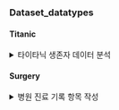 

### Dataset_datatypes

#### Titanic
<details>
    <summary>타이타닉 생존자 데이터 분석</summary>
    
        | Variable | Definition | Key | 분석가 의견 |
        | -- | -- | -- | -- |
        |  PassengerId  | 승객 번호 | array([ 892,  893,  894,  895,  896,  897,  898,  899,  900,  901,  902, 903,  904,  905,  906,  907,  908,  909,  910,  911,  912,  913, 1288, 1289, 1290, 1291, 1292, 1293, 1294, 1295, 1296, 1297, 1298, 1299, 1300, 1301, 1302, 1303,1304, 1305, 1306, 1307, 1308, 1309])| 이름에서 유추할 수 있는 것은 승객의 번호이다. 인덱스 번호 개념으로 생각할 수 있지만, 1번부터 시작되지 않는 것으로 보아, 총 개수의 신뢰도가 높지 않다. 현재까지 알려진 바로는 타이타닉의 생존자의 수는 승객만 498명으로 알려져 있으며,선원도 212명 정도로 총인원 700여명이 생존한 것으로 알려져 있다. 출처마다 편차가 있으므로 데이터의 신뢰도를 다시 재 정립할 필요가 있다. 참고로 뤼튼은 총 918명이 생존했다는 이야기를 하고 있으며, 대상 AI를 바꿀 경우 1395명이라고 나온다. 참고로, 현재 데이터에서 승객 아이디의 최대 크기는 1309,최소 크기는 892이며,뤼튼이 제공중인 총 탑승객의 수는 1317명이라고 한다. |
        |  Pclass  | 객실 등급 | array([3, 2, 1]) | 객실 등급으로 예상된다. 이럴 경우 선원의 존재는 없어야 할 것이기 때문에 탑승객만 한정적으로 인원을 계산하는 것이 유리하다고 생각된다.|
        |  Name  | 이름 | array(['Kelly, Mr. James', 'Wilkes, Mrs. James (Ellen Needs)', 'Myles, Mr. Thomas Francis', 'Wirz, Mr. Albert', 'Henriksson, Miss. Jenny Lovisa', 'Spector, Mr. Woolf','Oliva y Ocana, Dona. Fermina', 'Saether, Mr. Simon Sivertsen','Ware, Mr. Frederick', 'Peter, Master. Michael J'], dtype=object) | 이름은 모든 개인이 다 고유하기 때문에 특정하기는 어려우나, 보통 가족들은 성을 공유하므로 이름을 추출해낼 수 있다면, 그리고 그것을 Parch와 SibSp와 대조하여 조사한다면, 동승자의 여부를 통해 가족관계를 확인하는 것이 가능할 것으로 예상된다. 그리고, 이 데이터만으로 한정해서는 불가능하지만, 그 이름이 주로 사용되는 나라를 조사해 국적을 유추해 볼 만한 수단이 될 수는 있을 가능성이 있다고 생각한다. 다만, 3곳에서 탑승객을 태웠으므로, 3개국이 가장 유력하며, 목적지는 뉴욕이었으므로 미국인도 존재할 가능성이 있다. |
        |  Sex  | 성별 | array(['male', 'female'], dtype=object) | 성별은 남성과 여성만이 존재할 것이므로 크게 유의미하지는 않지만, 통상적으로 생존자의 경우 남성보다는 여성을 더 우선시 할 가능성이 높으므로 여성의 비율이 더 높을 가능성이 있다고 유추할 수는 있다. |
        |  Age  | 나이 | array([34.5 , 47.  , 62.  , 27.  , 22.  , 14.  , 30.  , 26.  , 18.  ,  21.  ,  nan, 46.  , 23.  , 63.  , 24.  , 35.  , 45.  , 55.  , 9.  , 48.  , 50.  , 22.5 , 41.  , 33.  , 18.5 , 25.  , 39.  , 60.  , 36.  , 20.  , 28.  , 10.  , 17.  , 32.  , 13.  , 31.  ,  29.  , 28.5 , 32.5 ,  6.  , 67.  , 49.  ,  2.  , 76.  , 43.  , 16.  ,  1.  , 12.  , 42.  , 53.  , 26.5 , 40.  , 61.  , 60.5 , 7.  , 15.  , 54.  , 64.  , 37.  , 34.  , 11.5 ,  8.  ,  0.33, 38.  , 57.  , 40.5 ,  0.92, 19.  , 36.5 ,  0.75,  0.83, 58.  , 0.17, 59.  , 14.5 , 44.  ,  5.  , 51.  ,  3.  , 38.5 ]) | 탑승객의 연령층이 굉장히 다양하며, 가장 어린 승객은 생후 9주차라는 정보가 존재한다. 그러나 nan으로 필드가 있는 경우가 있는데, 이것이 데이터의 결손인지, 아니면, 탑승객의 나이 정보가 존재하지 않아서 이렇게 있는 것인지는 알기 어렵다. |
        |  SibSp  | 동승 가족구성(형제,배우자) | array([0, 1, 2, 3, 4, 5, 8]) | SibSP는 타이타닉에 대한 데이터 분석에 사용되는 용어로 원래는'Siblings/Spouses aboard'의 약어이며, 승객의 가족 구성(형제 자매,배우자)을 아는 것에 대한 지표가 된다. |
        |  Parch  | 동승 가족구성(부모,자녀) | array([0, 1, 3, 2, 4, 6, 5, 9]) | Parch 역시 타이타닉에 대한 데이터 분석에 사용되는 용어로 원래는 'Parents/Children aboard'의 약어이며, 승객의 직계 가족 구성(부모,자녀)을 아는 것에 대한 지표가 된다. |
        |  Ticket  | 티켓번호 | array(['330911', '363272', '240276', '315154', '3101298', '7538','330972', '248738', '2657', 'A/4 48871', '349220', '694', '21228', '347065', '21332', '28664', '113059', '17765', 'SC/PARIS 2166', '28666', '334915', '365237', '19928', '347086', 'A.5. 3236', 'PC 17758', 'SOTON/O.Q. 3101262', '359309', '2668'], dtype=object) | 아직 자세하기 보기는 어렵지만, 티켓의 번호가 다르며, 영문으로 무언가가 적힌 것도 있고 아닌 것도 있다. 그것을 통해 Fare와 같이 비교가 가능하다면 출발지와 도착지 등의 내용의 여부 등을 확인할 수 있을 가능성이 있을 것으로 예상된다. 같은 표기 체계를 분류하는 것이 도움이 될 수 있다. |
        |  Fare  | 운임 | array([  7.8292,   7.    ,   9.6875,   8.6625,  12.2875,   9.225 ,7.6292,  29.    ,   7.2292,  24.15  ,   7.8958,  26.    ,82.2667,  61.175 ,  27.7208,  12.35  ,   7.225 ,   7.925 ,7.5792, 512.3292,  63.3583,  51.4792,  15.55  ,  37.0042,14.4583,  39.6875,  11.5   ,  50.    ,  12.875 ,  21.075 ,39.4   ,  20.25  ,  47.1   ,  13.8625,   7.7208,  90.    , 108.9   ,  22.3583]) | 요금체계는 티켓과 마찬가지로 출발지와 도착지의 정보에 의한 차이도 있을 수 있지만, 거기에 더불어 객실 등급에 의한 차이도 발생할 수 있다. 또한 동승한 탑승객이 있을 경우에 의한 차이도 있을 수 있다. 이러한 것을 통해 각 객실 별, 개인 별 운임의 체계를 알아낼 수 있을 가능성이 있으며, 참고로 당시 사용되는 화폐의 단위는 파운드였고, 1등실은 차이가 있지만 30 ~ 870파운드, 2등실은 12 ~ 60파운드, 3등실은 3 ~ 8 파운드 정도라는 자료가 존재한다. |
        |  Cabin  | 선실 | array([nan, 'B45', 'E31', 'B57 B59 B63 B66', 'B36', 'A21', 'C78', 'D34','D19', 'A9', 'D15', 'C31', 'C23 C25 C27', 'F G63', 'B61', 'C53','D43', 'C130', 'C132', 'C101', 'C55 C57', 'B71', 'C46', 'C116','F', 'A29', 'G6', 'C6', 'C28', 'C51', 'E46', 'C54', 'C97', 'D22','B10', 'F4', 'E45', 'E52', 'D30', 'B58 B60', 'E34', 'C62 C64','F E57', 'F2', 'A18', 'C106', 'B51 B53 B55', 'D10 D12', 'E60','E50', 'E39 E41', 'B52 B54 B56', 'C39', 'B24', 'D28', 'B41', 'C7','D40', 'D38', 'C105'], dtype=object) | 원래 캐빈의 사전적 의미는 선원의 개인 침실이라는 의미가 있지만, 타이타닉의 정보를 조회하면 1등실은 총 416칸, 2등실은 162칸, 3등실은 총 269칸으로 나와있고, 캐빈은 40칸으로 나와 있어 이것이 의미하는 것이 객실일지, 짐칸일지, 선원실일지 아직은 명확하지 않지만, 일관성의 영역으로 생각하면 1,2,3으로 배정된 것이 아닌,A,B,C로 등록이 되어 있었으며, 당시 타이타닉의 제원은 총 11층 구조였으며,승객이 사용하거나 방의 개념이 존재하는 갑판은 A ~ G갑판까지이다. 이를 보아, A ~ G까지는 층 수, 뒤의 숫자는 호실로 해석하는 것이 맞다고 생각된다.  |
        |  Embarked  | 승선지 | array(['Q', 'S', 'C'], dtype=object) | 탑승지에 대한 이니셜로 당시 타이타닉은 영국 리버풀에서 취역하여, 최초에는 영국 사우샘프턴('S')에서 탑승객을 받았고, 이후 프랑스 쉘부르('C')에 기항한 뒤, 아일랜드의 퀸즈타운('Q',현재 지명 코브)의 기항을 마지막으로 뉴욕을 향해 출발하였다고 한다. |

</details>


#### Surgery

<details>
    <summary> 병원 진료 기록 항목 작성 </summary>

        |No.|Variable|Definition|Key|분석가의견|
        |--|--|--|--|--|
        |1|Unnamed: 0||||
        |2|환자ID|환자를 식별하는 고유한 ID|||
        |3|Large Lymphocyte|혈액 내 큰 림프구 수치를 나타내는 지표| 44.9, 42.4, 34.4, .... | 최대치 89.0 최소치 0 그 외에는 대체로 유사한 수치들이 있으나, 그 범주가 너무 많으므로 수치를 5 또는 10 정도로 나누어 대조군과 비교할 수 있도록 범위를 좁혀주는 범주형 데이터로 변형하는 것이 좋을 것으로 생각된다. |
        |4|Location of herniation|탈출한 디스크의 위치| 1,2,3,4,5 | 범주형 데이터로 바꿔서 디스크의 위치를 통해 유사한 케이스를 찾는 지표로 삼을 가치가 있을 것으로 본다.|
        |5|ODI|척추 통증 장애 지수로, 일상 생활에서 발생하는 제한 정도를 평가하는 지표| 4 , 27, 42, 68 | 수치형 데이터이지만, 값을 보유한 갯수가 총 데이터의 개수와 차이가 있으므로, 비교 대상이 있는 경우에만 사용이 가능할 것으로 보이나, 유사한 케이스 중 값이 없는 것과 비교하는 것이 가능한 여부를 파악할 필요는 있어 보인다. |
        |6|가족력|질병이나 유전적 소인이 부모나 가족 선조에 보이는 경우| 1, 0 | 대상이 명확하므로 범주형 데이터로 보는 것이 합당하다 |
        |7|간질성폐질환|폐 건강 상태를 나타내는 지표| 1,0 | 대상이 명확하므로 범주형 데이터로 보는 것이 합당하다, 38개만 값을 가지고 있는 것이 특기사항이라고 본다. |
        |8|고혈압여부|고혈압 유무를 나타내는 지표| 1, 0 | 위와 동일하며,  |
        |9|과거수술횟수|과거 수술을 받은 횟수를 나타내는 지표| 0, 1, 2, 3 | 환자의 병력을 통해 재발의 상관관계를 유추할 만한 참조 수치가 될 수 있을 것으로 생각된다.|
        |10|당뇨여부|당뇨병 유무를 나타내는 지표| 0, 1 |  |
        |11|말초동맥질환여부|말초 동맥 질환 유무를 나타내는 지표|||
        |12|빈혈여부|빈혈 유무를 나타내는 지표|||
        |13|성별|남성 또는 여성 성별을 나타내는 지표| 1, 2 | 범주형 데이터로서 명확한 지표로 삼을 수 있다 |
        |14|스테로이드치료|스테로이드 치료 여부를 나타내는 지표|||
        |15|신부전여부|신장 건강 상태를 나타내는 지표|||
        |16|신장|체내 물질의 정상적인 배설을 도와주는 신장 기능을 나타내는 지표|||
        |17|심혈관질환|심혈관 건강 상태를 나타내는 지표|||
        |18|암발병여부|암 발생 여부를 나타내는 지표|||
        |19|연령|나이를 나타내는 지표|||
        |20|우울증여부|우울증 유무를 나타내는 지표| 0, 1, 2 | 범주형으로 사용하는 것이 맞을 것 같다. |
        |21|입원기간|입원한 기간을 나타내는 지표|||
        |22|입원일자|입원일을 나타내는 지표|20190101||
        |23|종양진행여부|종양의 진행 상태를 나타내는 지표|||
        |24|직업|환자의 직업을 나타내는 지표|||
        |25|체중|체중을 나타내는 지표|||
        |26|퇴원일자|퇴원일을 나타내는 지표|||
        |27|헤모글로빈수치|혈중 헤모글로빈 농도를 나타내는 지표|||
        |28|혈전합병증여부|혈전 합병증 유무를 나타내는 지표|||
        |29|환자통증정도|환자의 통증 정도를 평가하는 지표| 1 ~ 10 | 환자의 통증 정도를 통해 대비되는 비교군과 그 특성을 비교해 볼 수 있다. 그 자체가 수치인 만큼 수치형 데이터로도 사용이 가능하고,값이 10개만 존재하므로 범주형 데이터로도 사용한다. |
        |30|흡연여부|흡연 여부를 나타내는 지표| 0, 1 | 범주형 데이터로 사용하는 것이 좋다. |
        |31|통증기간(월)|통증이 시작된 지난 기간을 나타내는 지표| 0.0 ~ 360.0 | 수치형 데이터로 사용하는 것도 가능하겠지만, 범위를 국한시켜 범주형으로 사용하는 것도 고려해 볼 수 있을 것 같다. |
        |32|수술기법|수술 시 사용된 기술을 나타내는 지표| TELD, IELD | 두가지 수술 기법만 존재하므로 범주형 데이터로 사용한다.|
        |33|수술시간|수술 소요 시간을 나타내는 지표|||
        |34|수술실패여부|수술 실패 여부를 나타내는 지표|||
        |35|수술일자|수술을 받은 날짜를 나타내는 지표|||
        |36|재발여부|척추 통증이 재발되었는지 여부를 나타내는 지표|||
        |37|혈액형|환자의 혈액형을 나타내는 지표| RH+A, RH+B, RH+O, RH+AB | 4개의 값이 존재하므로 범주형으로 사용하는 것이 가능하다. |
        |38|전방디스크높이(mm)|전방 디스크의 높이를 나타내는 지표| 1.27 ~ 22.5 ||
        |39|후방디스크높이(mm)|후방 디스크의 높이를 나타내는 지표| 1.00 ~ 101 ||
        |40|지방축적도|지방 축적 정도를 나타내는 지표|||
        |41|Instability|척추 안정성을 나타내는 지표| 0,1 | |
        |42|MF + ES|혼합 신경병증 및 대량 열 치료(미세파 관리 및 전기 자극)로 수행된 치료법|||
        |43|Modic change|검은색과 밝은색의 조합으로 척추의 변형을 표시하는 방법으로, 척추 통증과 관련이 있을 수 있다.|||
        |44|PI|척추 곡률을 나타내는 지표|||
        |45|PT|척추 곡률을 나타내는 지표|||
        |46|Seg Angle(raw)| 척추 각도를 나타내는 지표|||
        |47|Vaccum disc|Vaccum disk는 디스크의 최종 단계로, 이 상태에서 쉽게 부러져 다른 퇴행성 디스크 질환을 유발한다.|||
        |48|골밀도|골의 밀도를 나타내는 지표|||
        |49|디스크단면적|디스크 단면적을 나타내는 지표|||
        |50|디스크위치|디스크의 위치를 나타내는 지표|||
        |51|척추이동척도|척추 이동 범위를 나타내는 지표|||
        |52|척추전방위증|척추의 사진에서 전방위증을 발견한 경우의 수준을 나타내는 지표|||
        

</details>
